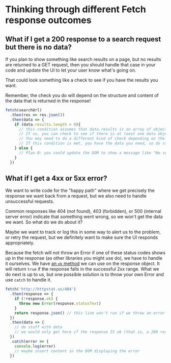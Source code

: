 # Thinking through different Fetch response outcomes

## What if I get a 200 response to a search request but there is no data?

If you plan to show something like search results on a page, but no results are returned to a GET request, then you should handle that case in your code and update the UI to let your user know what's going on.

That could look something like a check to see if you have the results you want.

Remember, the check you do will depend on the structure and content of the data that is returned in the response!

```js
fetch(searchUrl)
  .then(res => res.json())
  .then(data => {
    if (data.results.length > 0){
      // this condition assumes that data.results is an array of objects
      // If so, you can check to see if there is at least one data object in there.
      // You may need to do a different kind of check depending on the structure of the data returned!
      // If this condition is met, you have the data you need, so do stuff with it here!
    } else {
      // Plan B: you could update the DOM to show a message like "No search results to display"
    }
  })
```

## What if I get a 4xx or 5xx error?

We want to write code for the "happy path" where we get precisely the response we want back from a request, but we also need to handle unsuccessful requests.

Common responses like 404 (not found), 403 (forbidden), or 500 (internal server error) indicate that something went wrong, so we won't get the data we want. So what do we do about it?

Maybe we want to track or log this in some way to alert us to the problem, or retry the request, but we definitely want to make sure the UI responds appropriately.

Because the fetch will not throw an Error if one of these status codes shows up in the response (as other libraries you might use do), we have to handle it ourselves. We have [an `ok` method](https://developer.mozilla.org/en-US/docs/Web/API/Response/ok) we can use on the response object. It will return `true` if the response falls in the successful 2xx range. What we do next is up to us, but one possible solution is to throw your own Error and use `catch` to handle it.

```js
fetch('http://httpstat.us/404')
  .then(response => {
    if (!response.ok) {
      throw new Error(response.statusText)
    }
    return response.json() // this line won't run if we threw an error in the if block above
  })
  .then(data => {
    // do stuff with data
    // we would only get here if the response IS ok (that is, a 200 response)
  })
  .catch(error => {
    console.log(error)
    // maybe insert content in the DOM displaying the error
  })
```
